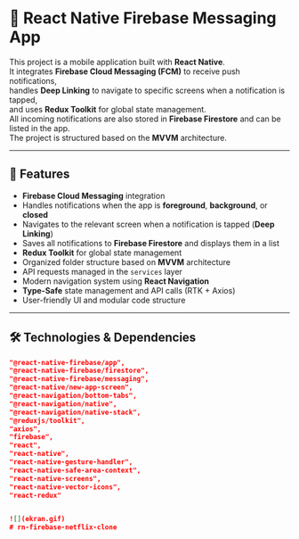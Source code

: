 # 📱 React Native Firebase Messaging App

This project is a mobile application built with **React Native**.  
It integrates **Firebase Cloud Messaging (FCM)** to receive push notifications,  
handles **Deep Linking** to navigate to specific screens when a notification is tapped,  
and uses **Redux Toolkit** for global state management.  
All incoming notifications are also stored in **Firebase Firestore** and can be listed in the app.  
The project is structured based on the **MVVM** architecture.

---

## 🚀 Features

- **Firebase Cloud Messaging** integration
- Handles notifications when the app is **foreground**, **background**, or **closed**
- Navigates to the relevant screen when a notification is tapped (**Deep Linking**)
- Saves all notifications to **Firebase Firestore** and displays them in a list
- **Redux Toolkit** for global state management
- Organized folder structure based on **MVVM** architecture
- API requests managed in the `services` layer
- Modern navigation system using **React Navigation**
- **Type-Safe** state management and API calls (RTK + Axios)
- User-friendly UI and modular code structure

---

## 🛠 Technologies & Dependencies

```json
"@react-native-firebase/app",
"@react-native-firebase/firestore",
"@react-native-firebase/messaging",
"@react-native/new-app-screen",
"@react-navigation/bottom-tabs",
"@react-navigation/native",
"@react-navigation/native-stack",
"@reduxjs/toolkit",
"axios",
"firebase",
"react",
"react-native",
"react-native-gesture-handler",
"react-native-safe-area-context",
"react-native-screens",
"react-native-vector-icons",
"react-redux"


![](ekran.gif)
# rn-firebase-netflix-clone
